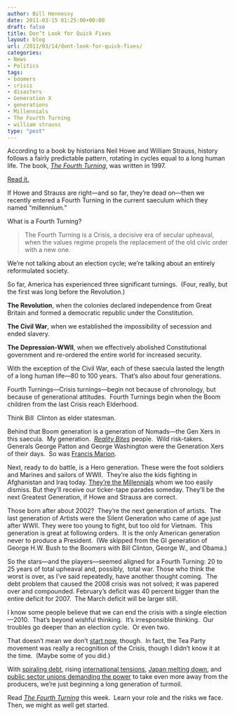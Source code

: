 ```yaml
---
author: Bill Hennessy
date: 2011-03-15 01:25:00+00:00
draft: false
title: Don’t Look for Quick Fixes
layout: blog
url: /2011/03/14/dont-look-for-quick-fixes/
categories:
- News
- Politics
tags:
- boomers
- crisis
- disasters
- Generation X
- generations
- Millennials
- The Fourth Turning
- william strauss
type: "post"
---
```


According to a book by historians Neil Howe and William Strauss, history follows a fairly predictable pattern, rotating in cycles equal to a long human life. The book, _[The Fourth Turning](https://www.amazon.com/gp/product/0767900464/ref=as_li_ss_tl?ie=UTF8&tag=hennesssview-20&linkCode=as2&camp=1789&creative=390957&creativeASIN=0767900464)_, was written in 1997.

[Read it.](https://www.amazon.com/gp/product/0767900464/ref=as_li_ss_tl?ie=UTF8&tag=hennesssview-20&linkCode=as2&camp=1789&creative=390957&creativeASIN=0767900464)

If Howe and Strauss are right—and so far, they’re dead on—then we recently entered a Fourth Turning in the current saeculum which they named “millennium.”

What is a Fourth Turning?


> The Fourth Turning is a Crisis, a decisive era of secular upheaval, when the values regime propels the replacement of the old civic order with a new one.


We’re not talking about an election cycle; we’re talking about an entirely reformulated society.

So far, America has experienced three significant turnings.  (Four, really, but the first was long before the Revolution.)

**The Revolution**, when the colonies declared independence from Great Britain and formed a democratic republic under the Constitution.

**The Civil War**, when we established the impossibility of secession and ended slavery.

**The Depression-WWII**, when we effectively abolished Constitutional government and re-ordered the entire world for increased security.

With the exception of the Civil War, each of these saecula lasted the length of a long human life—80 to 100 years.  That’s also about four generations.

Fourth Turnings—Crisis turnings—begin not because of chronology, but because of generational attitudes.  Fourth Turnings begin when the Boom children from the last Crisis reach Elderhood.

Think Bill  Clinton as elder statesman.

Behind that Boom generation is a generation of Nomads—the Gen Xers in this saecula.  My generation.  _[Reality Bites](https://www.amazon.com/gp/product/B0001O3YV2/ref=as_li_ss_tl?ie=UTF8&tag=hennesssview-20&linkCode=as2&camp=1789&creative=390957&creativeASIN=B0001O3YV2)_ people.  Wild risk-takers. Generals George Patton and George Washington were the Generation Xers of their days.  So was [Francis Marion](https://library.thinkquest.org/11683/FMarion.html).

Next, ready to do battle, is a Hero generation. These were the foot soldiers and Marines and sailors of WWII.  They’re also the kids fighting in Afghanistan and Iraq today. [They’re the Millennials](https://hennessysview.com/living/friday-happy-hour-for-march-11-2011/) whom we too easily dismiss. But they’ll receive our ticker-tape parades someday. They’ll be the next Greatest Generation, if Howe and Strauss are correct.

Those born after about 2002?  They’re the next generation of artists.  The last generation of Artists were the Silent Generation who came of age just after WWII. They were too young to fight, but too old for Vietnam.  This generation is great at following orders.  It is the only American generation never to produce a President.  (We skipped from the GI generation of George H.W. Bush to the Boomers with Bill Clinton, George W., and Obama.)

So the stars—and the players—seemed aligned for a Fourth Turning: 20 to 25 years of total upheaval and, possibly,  total war. Those who think the worst is over, as I’ve said repeatedly, have another thought coming.  The debt problem that caused the 2008 crisis was not solved; it was papered over and compounded. February’s deficit was 40 percent bigger than the entire deficit for 2007.  The March deficit will be larger still.

I know some people believe that we can end the crisis with a single election—2010.  That’s beyond wishful thinking.  It’s irresponsible thinking.  Our troubles go deeper than an election cycle.  Or even two.

That doesn’t mean we don’t [start now](https://hennessysview.com/economy/what-are-we-for/), though.  In fact, the Tea Party movement was really a recognition of the Crisis, though I didn’t know it at the time.  (Maybe some of you did.)

With [spiraling debt](https://hennessysview.com/economy/simply-staggering/), rising [international tensions](https://www.alarabiya.net/articles/2011/03/14/141445.html), [Japan melting down](https://www.bbc.co.uk/news/world-asia-pacific-12733393), and [public sector unions demanding the power](https://www.usatoday.com/news/nation/2011-03-14-wisconsis14_ST_N.htm) to take even more away from the producers, we’re just beginning a long generation of turmoil.

Read [_The Fourth Turning_](https://www.amazon.com/gp/product/0767900464/ref=as_li_ss_tl?ie=UTF8&tag=hennesssview-20&linkCode=as2&camp=1789&creative=390957&creativeASIN=0767900464) this week.  Learn your role and the risks we face.  Then, we might as well get started.


